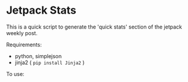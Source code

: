 # Jetpack Stats

This is a quick script to generate the 'quick stats' section of the jetpack weekly
post.

Requirements:

* python, simplejson
* jinja2 ( `pip install Jinja2` )

To use:


